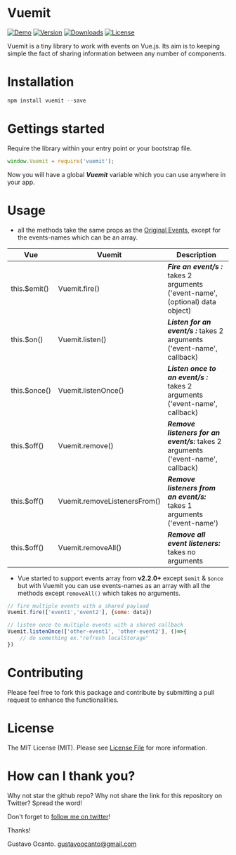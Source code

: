 # Vuemit

<a href="https://github.com/gocanto/google-autocomplete/blob/master/src/js/Components/googleAutocomplete.vue#L70"><img src="https://img.shields.io/badge/online-demo-green.svg" alt="Demo"></a>
<a href="https://www.npmjs.com/package/google-autocomplete-vue"><img src="https://img.shields.io/npm/v/vuemit.svg" alt="Version"></a>
<a href="https://www.npmjs.com/package/google-autocomplete-vue"><img src="https://img.shields.io/npm/dt/vuemit.svg" alt="Downloads"></a>
<a href="https://github.com/gocanto/vuemit/blob/master/LICENSE"><img src="https://img.shields.io/npm/l/easiest-js-validator.svg" alt="License"></a>

Vuemit is a tiny library to work with events on Vue.js. Its aim is to keeping simple the fact of sharing information between any number of components.

# Installation

```js
npm install vuemit --save
```

# Gettings started

Require the library within your entry point or your bootstrap file.

```js
window.Vuemit = require('vuemit');
```

Now you will have a global ***Vuemit*** variable which you can use anywhere in your app.

# Usage

- all the methods take the same props as the [Original Events](https://vuejs.org/v2/api/#Instance-Methods-Events), except for the events-names which can be an array.

|     Vue      |            Vuemit            |                                    Description                                    |
|--------------|------------------------------|-----------------------------------------------------------------------------------|
| this.$emit() | Vuemit.fire()                | ***Fire an event/s :*** takes 2 arguments ('event-name', (optional) data object)  |
| this.$on()   | Vuemit.listen()              | ***Listen for an event/s :*** takes 2 arguments ('event-name', callback)          |
| this.$once() | Vuemit.listenOnce()          | ***Listen once to an event/s :*** takes 2 arguments ('event-name', callback)      |
| this.$off()  | Vuemit.remove()              | ***Remove listeners for an event/s:*** takes 2 arguments ('event-name', callback) |
| this.$off()  | Vuemit.removeListenersFrom() | ***Remove listeners from an event/s:*** takes 1 arguments ('event-name')          |
| this.$off()  | Vuemit.removeAll()           | ***Remove all event listeners:*** takes no arguments                              |

- Vue started to support events array from **v2.2.0+** except `$emit` & `$once` but with Vuemit you can use events-names as an array with all the methods except `removeAll()` which takes no arguments.

```js
// fire multiple events with a shared payload
Vuemit.fire(['event1','event2'], {some: data})

// listen once to multiple events with a shared callback
Vuemit.listenOnce(['other-event1', 'other-event2'], ()=>{
    // do something ex."refresh localStorage"
})
```

# Contributing

Please feel free to fork this package and contribute by submitting a pull request to enhance the functionalities.

# License

The MIT License (MIT). Please see [License File](LICENSE.md) for more information.

# How can I thank you?
Why not star the github repo? Why not share the link for this repository on Twitter? Spread the word!

Don't forget to [follow me on twitter](https://twitter.com/gocanto)!

Thanks!

Gustavo Ocanto.
gustavoocanto@gmail.com

